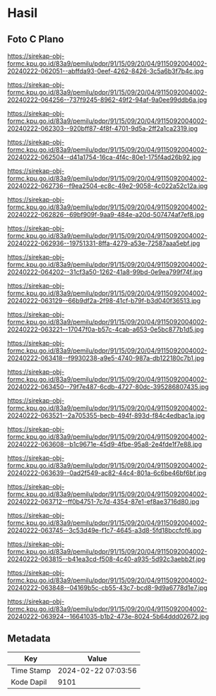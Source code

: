 # Hasil

## Foto C Plano

https://sirekap-obj-formc.kpu.go.id/83a9/pemilu/pdpr/91/15/09/20/04/9115092004002-20240222-062051--abffda93-0eef-4262-8426-3c5a6b3f7b4c.jpg

https://sirekap-obj-formc.kpu.go.id/83a9/pemilu/pdpr/91/15/09/20/04/9115092004002-20240222-064256--737f9245-8962-49f2-94af-9a0ee99ddb6a.jpg

https://sirekap-obj-formc.kpu.go.id/83a9/pemilu/pdpr/91/15/09/20/04/9115092004002-20240222-062303--920bff87-4f8f-4701-9d5a-2ff2a1ca2319.jpg

https://sirekap-obj-formc.kpu.go.id/83a9/pemilu/pdpr/91/15/09/20/04/9115092004002-20240222-062504--d41a1754-16ca-4f4c-80e1-175f4ad26b92.jpg

https://sirekap-obj-formc.kpu.go.id/83a9/pemilu/pdpr/91/15/09/20/04/9115092004002-20240222-062736--f9ea2504-ec8c-49e2-9058-4c022a52c12a.jpg

https://sirekap-obj-formc.kpu.go.id/83a9/pemilu/pdpr/91/15/09/20/04/9115092004002-20240222-062826--69bf909f-9aa9-484e-a20d-507474af7ef8.jpg

https://sirekap-obj-formc.kpu.go.id/83a9/pemilu/pdpr/91/15/09/20/04/9115092004002-20240222-062936--19751331-8ffa-4279-a53e-72587aaa5ebf.jpg

https://sirekap-obj-formc.kpu.go.id/83a9/pemilu/pdpr/91/15/09/20/04/9115092004002-20240222-064202--31cf3a50-1262-41a8-99bd-0e9ea799f74f.jpg

https://sirekap-obj-formc.kpu.go.id/83a9/pemilu/pdpr/91/15/09/20/04/9115092004002-20240222-063129--66b9df2a-2f98-41cf-b79f-b3d040f36513.jpg

https://sirekap-obj-formc.kpu.go.id/83a9/pemilu/pdpr/91/15/09/20/04/9115092004002-20240222-063221--17047f0a-b57c-4cab-a653-0e5bc877b1d5.jpg

https://sirekap-obj-formc.kpu.go.id/83a9/pemilu/pdpr/91/15/09/20/04/9115092004002-20240222-063418--f9930238-a9e5-4740-987a-db122180c7b1.jpg

https://sirekap-obj-formc.kpu.go.id/83a9/pemilu/pdpr/91/15/09/20/04/9115092004002-20240222-063450--79f7e487-6cdb-4727-80dc-395286807435.jpg

https://sirekap-obj-formc.kpu.go.id/83a9/pemilu/pdpr/91/15/09/20/04/9115092004002-20240222-063521--2a705355-becb-494f-893d-f84c4edbac1a.jpg

https://sirekap-obj-formc.kpu.go.id/83a9/pemilu/pdpr/91/15/09/20/04/9115092004002-20240222-063608--b1c9671e-45d9-4fbe-95a8-2e4fde1f7e88.jpg

https://sirekap-obj-formc.kpu.go.id/83a9/pemilu/pdpr/91/15/09/20/04/9115092004002-20240222-063639--0ad2f549-ac82-44c4-801a-6c6be46bf6bf.jpg

https://sirekap-obj-formc.kpu.go.id/83a9/pemilu/pdpr/91/15/09/20/04/9115092004002-20240222-063712--ff0b4751-7c7d-4354-87e1-ef8ae3716d80.jpg

https://sirekap-obj-formc.kpu.go.id/83a9/pemilu/pdpr/91/15/09/20/04/9115092004002-20240222-063745--3c53d49e-f1c7-4645-a3d8-5fd18bccfcf6.jpg

https://sirekap-obj-formc.kpu.go.id/83a9/pemilu/pdpr/91/15/09/20/04/9115092004002-20240222-063815--b41ea3cd-f508-4c40-a935-5d92c3aebb2f.jpg

https://sirekap-obj-formc.kpu.go.id/83a9/pemilu/pdpr/91/15/09/20/04/9115092004002-20240222-063848--04169b5c-cb55-43c7-bcd8-9d9a6778d1e7.jpg

https://sirekap-obj-formc.kpu.go.id/83a9/pemilu/pdpr/91/15/09/20/04/9115092004002-20240222-063924--16641035-b1b2-473e-8024-5b64ddd02672.jpg


## Metadata

| Key        | Value               |
| ---------- | ------------------- |
| Time Stamp | 2024-02-22 07:03:56 |
| Kode Dapil | 9101                |



